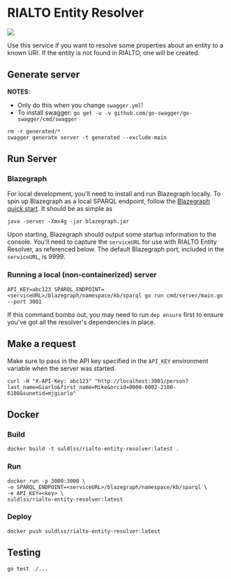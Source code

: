 # RIALTO Entity Resolver

[![](https://images.microbadger.com/badges/image/suldlss/rialto-entity-resolver.svg)](https://microbadger.com/images/suldlss/rialto-entity-resolver "Get your own image badge on microbadger.com")

Use this service if you want to resolve some properties about an entity to a known URI. If the entity is not found in RIALTO, one will be created.

## Generate server

**NOTES**:
* Only do this when you change `swagger.yml`!
* To install swagger: `go get -u -v github.com/go-swagger/go-swagger/cmd/swagger`

```
rm -r generated/*
swagger generate server -t generated --exclude-main
```

## Run Server

### Blazegraph

For local development, you'll need to install and run Blazegraph locally. To spin up Blazegraph as a local SPARQL endpoint, follow the [Blazegraph quick start](https://wiki.blazegraph.com/wiki/index.php/Quick_Start). It should be as simple as

```
java -server -Xmx4g -jar blazegraph.jar
```

Upon starting, Blazegraph should output some startup information to the console. You'll need to capture the `serviceURL` for use with RIALTO Entity Resolver, as referenced below. The default Blazegraph port, included in the `serviceURL`, is 9999.

### Running a local (non-containerized) server

```
API_KEY=abc123 SPARQL_ENDPOINT=<serviceURL>/blazegraph/namespace/kb/sparql go run cmd/server/main.go --port 3001
```

If this command bombs out, you may need to run `dep ensure` first to ensure you've got all the resolver's dependencies in place.

## Make a request

Make sure to pass in the API key specified in the `API_KEY` environment variable when the server was started.

```
curl -H "X-API-Key: abc123" "http://localhost:3001/person?last_name=Giarlo&first_name=Mike&orcid=0000-0002-2100-6108&sunetid=mjgiarlo"
```

## Docker

### Build

```
docker build -t suldlss/rialto-entity-resolver:latest .
```

### Run

```
docker run -p 3000:3000 \
-e SPARQL_ENDPOINT=<serviceURL>/blazegraph/namespace/kb/sparql \
-e API_KEY=<key> \
suldlss/rialto-entity-resolver:latest
```

### Deploy

```
docker push suldlss/rialto-entity-resolver:latest
```

## Testing

```
go test ./...
```
